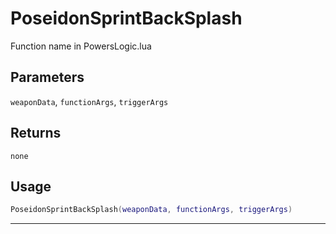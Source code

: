 # PoseidonSprintBackSplash
Function name in PowersLogic.lua
## Parameters
`weaponData`, `functionArgs`, `triggerArgs`
## Returns
`none`
## Usage
```lua
PoseidonSprintBackSplash(weaponData, functionArgs, triggerArgs)
```
---

